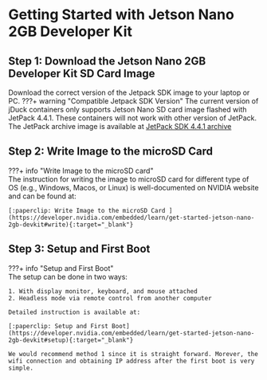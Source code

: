 # Getting Started with Jetson Nano 2GB Developer Kit

## Step 1: Download the Jetson Nano 2GB Developer Kit SD Card Image
Download the correct version of the Jetpack SDK image to your laptop or PC.
???+ warning "Compatible Jetpack SDK Version"
    The current version of jDuck containers only supports Jetson Nano SD card image flashed with JetPack 4.4.1. These containers will not work with other version of JetPack. The JetPack archive image is available at
    [JetPack SDK 4.4.1 archive](https://developer.nvidia.com/jetpack-sdk-441-archive)

## Step 2: Write Image to the microSD Card
???+ info "Write Image to the microSD card"    
    The instruction for writing the image to microSD card for different type of OS (e.g., Windows, Macos, or Linux) is well-documented on NVIDIA website and can be found at:

    [:paperclip: Write Image to the microSD Card ](https://developer.nvidia.com/embedded/learn/get-started-jetson-nano-2gb-devkit#write){:target="_blank"}

## Step 3: Setup and First Boot
???+ info "Setup and First Boot"    
    The setup can be done in two ways: 

    1. With display monitor, keyboard, and mouse attached
    2. Headless mode via remote control from another computer

    Detailed instruction is available at:

    [:paperclip: Setup and First Boot](https://developer.nvidia.com/embedded/learn/get-started-jetson-nano-2gb-devkit#setup){:target="_blank"}

    We would recommend method 1 since it is straight forward. Morever, the wifi connection and obtaining IP address after the first boot is very simple.